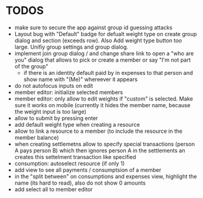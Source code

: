 # TODOS

- make sure to secure the app against group id guessing attacks
- Layout bug with "Default" badge for defualt weight type on create group dialog and section (exceeds row). Also Add weight type button too large. Unifiy group settings and group dialog. 
- implement join group dialog / and change share link to open a "who are you" dialog that allows to pick or create a member or say "I'm not part of the group"
  - if there is an identity default paid by in expenses to that person and show name with "(Me)" whereever it appears
- do not autofocus inputs on edit
- member editor: initialize selected members
- member editor: only allow to edit weights if "custom" is selected. Make sure it works on mobile (currently it hides the member name, because the weight input is too large)
- allow to submit by pressing enter 
- add default weight type when creating a resource
- allow to link a resource to a member (to include the resource in the member balance)
- when creating settlemetns allow to specify special transactions (person A pays person B) which then ignores person A in the settlements an creates this settelment transaction like specified
- consumption: autoselect resource (if only 1)
- add view to see all payments / consumptsion of a member
- in the "split between" on consumptions and expenses view, highlight the name (its hard to read), also do not show 0 amounts
- add select all to member editor